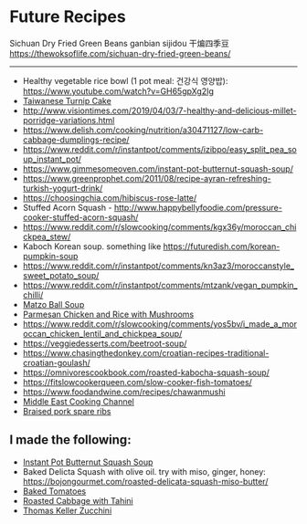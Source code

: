 # Future Recipes

Sichuan Dry Fried Green Beans
ganbian sijidou
干煸四季豆
https://thewoksoflife.com/sichuan-dry-fried-green-beans/

---

* Healthy vegetable rice bowl (1 pot meal: 건강식 영양밥): https://www.youtube.com/watch?v=GH65gpXg2Ig
* [Taiwanese Turnip Cake](http://thewayriceshouldbe.blogspot.com/2016/02/taiwanese-turnip-cake.html)
* http://www.visiontimes.com/2019/04/03/7-healthy-and-delicious-millet-porridge-variations.html
* https://www.delish.com/cooking/nutrition/a30471127/low-carb-cabbage-dumplings-recipe/
* https://www.reddit.com/r/instantpot/comments/izibpo/easy_split_pea_soup_instant_pot/
* https://www.gimmesomeoven.com/instant-pot-butternut-squash-soup/
* https://www.greenprophet.com/2011/08/recipe-ayran-refreshing-turkish-yogurt-drink/
* https://choosingchia.com/hibiscus-rose-latte/
* Stuffed Acorn Squash - http://www.happybellyfoodie.com/pressure-cooker-stuffed-acorn-squash/
* https://www.reddit.com/r/slowcooking/comments/kgx36y/moroccan_chickpea_stew/
* Kaboch Korean soup. something like https://futuredish.com/korean-pumpkin-soup
* https://www.reddit.com/r/instantpot/comments/kn3az3/moroccanstyle_sweet_potato_soup/
* https://www.reddit.com/r/instantpot/comments/mtzank/vegan_pumpkin_chilli/
* [Matzo Ball Soup](https://www.thekitchn.com/matzo-ball-soup-recipe-23136146)
* [Parmesan Chicken and Rice with Mushrooms](https://www.lecremedelacrumb.com/instant-pot-parmesan-chicken-and-rice-with-mushrooms/)
* https://www.reddit.com/r/slowcooking/comments/yos5bv/i_made_a_moroccan_chicken_lentil_and_chickpea_soup/
* https://veggiedesserts.com/beetroot-soup/
* https://www.chasingthedonkey.com/croatian-recipes-traditional-croatian-goulash/
* https://omnivorescookbook.com/roasted-kabocha-squash-soup/
* https://fitslowcookerqueen.com/slow-cooker-fish-tomatoes/
* https://www.foodandwine.com/recipes/chawanmushi
* [Middle East Cooking Channel](https://www.youtube.com/@MiddleEats/videos)
* [Braised pork spare ribs](https://omnivorescookbook.com/moms-best-braised-pork-spare-ribs/)

## I made the following:

* [Instant Pot Butternut Squash Soup](https://www.gimmesomeoven.com/instant-pot-butternut-squash-soup/)
* Baked Delicta Squash with olive oil. try with miso, ginger, honey: https://bojongourmet.com/roasted-delicata-squash-miso-butter/
* [Baked Tomatoes](https://www.youtube.com/watch?v=zFkQcmgZWKw)
* [Roasted Cabbage with Tahini](https://www.youtube.com/watch?v=ZMAwm2gqiVs)
* [Thomas Keller Zucchini](https://www.easyanddelish.com/thomas-keller-zucchini/)
